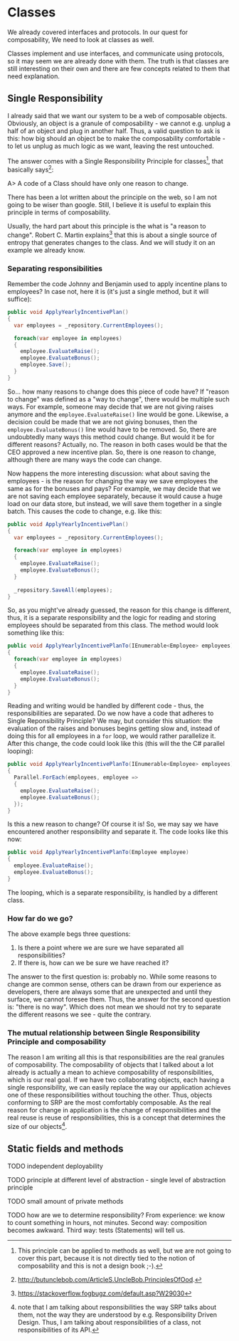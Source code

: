 # Classes

We already covered interfaces and protocols. In our quest for composability, We need to look at classes as well.

Classes implement and use interfaces, and communicate using protocols, so it may seem we are already done with them. The truth is that classes are still interesting on their own and there are few concepts related to them that need explanation.

## Single Responsibility

I already said that we want our system to be a web of composable objects. Obviously, an object is a granule of composability - we cannot e.g. unplug a half of an object and plug in another half. Thus, a valid question to ask is this: how big should an object be to make the composability comfortable - to let us unplug as much logic as we want, leaving the rest untouched.

The answer comes with a Single Responsibility Principle for classes[^SRPMethods], that basically says[^SRP]:

A> A code of a Class should have only one reason to change.

There has been a lot written about the principle on the web, so I am not going to be wiser than google. Still, I believe it is useful to explain this principle in terms of composability.

Usually, the hard part about this principle is the what is "a reason to change". Robert C. Martin explains[^srponstackoverflow] that this is about a single source of entropy that generates changes to the class. And we will study it on an example we already know.

### Separating responsibilities

Remember the code Johnny and Benjamin used to apply incentine plans to employees? In case not, here it is (it's just a single method, but it will suffice):

```csharp
public void ApplyYearlyIncentivePlan()
{
  var employees = _repository.CurrentEmployees();

  foreach(var employee in employees)
  {
    employee.EvaluateRaise();
    employee.EvaluateBonus();
    employee.Save();
  }
}
```

So... how many reasons to change does this piece of code have? If "reason to change" was defined as a "way to change", there would be multiple such ways. For example, someone may decide that we are not giving raises anymore and the `employee.EvaluateRaise()` line would be gone. Likewise, a decision could be made that we are not giving bonuses, then the `employee.EvaluateBonus()` line would have to be removed. So, there are undoubtedly many ways this method could change. But would it be for different reasons? Actually, no. The reason in both cases would be that the CEO approved a new incentive plan. So, there is one reason to change, although there are many ways the code can change.

Now happens the more interesting discussion: what about saving the employees - is the reason for changing the way we save employees the same as for the bonuses and pays? For example, we may decide that we are not saving each employee separately, because it would cause a huge load on our data store, but instead, we will save them together in a single batch. This causes the code to change, e.g. like this:

```csharp
public void ApplyYearlyIncentivePlan()
{
  var employees = _repository.CurrentEmployees();

  foreach(var employee in employees)
  {
    employee.EvaluateRaise();
    employee.EvaluateBonus();
  }
  
  _repository.SaveAll(employees);
}
```

So, as you might've already guessed, the reason for this change is different, thus, it is a separate responsibility and the logic for reading and storing employees should be separated from this class. The method would look something like this:

```csharp
public void ApplyYearlyIncentivePlanTo(IEnumerable<Employee> employees)
{
  foreach(var employee in employees)
  {
    employee.EvaluateRaise();
    employee.EvaluateBonus();
  }
}
```

Reading and writing would be handled by different code - thus, the responsibilities are separated. Do we now have a code that adheres to Single Reponsibility Principle? We may, but consider this situation: the evaluation of the raises and bonuses begins getting slow and, instead of doing this for all employees in a `for` loop, we would rather parallelize it. After this change, the code could look like this (this will the the C# parallel looping):

```csharp
public void ApplyYearlyIncentivePlanTo(IEnumerable<Employee> employees)
{
  Parallel.ForEach(employees, employee =>
  {
    employee.EvaluateRaise();
    employee.EvaluateBonus();
  });
}
```

Is this a new reason to change? Of course it is! So, we may say we have encountered another responsibility and separate it. The code looks like this now:

```csharp
public void ApplyYearlyIncentivePlanTo(Employee employee)
{
  employee.EvaluateRaise();
  employee.EvaluateBonus();
}
```

The looping, which is a separate responsibility, is handled by a different class.
 
### How far do we go?

The above example begs three questions:

1.  Is there a point where we are sure we have separated all responsibilities?
2.  If there is, how can we be sure we have reached it?

The answer to the first question is: probably no. While some reasons to change are common sense, others can be drawn from our experience as developers, there are always some that are unexpected and until they surface, we cannot foresee them. Thus, the answer for the second question is: "there is no way". Which does not mean we should not try to separate the different reasons we see - quite the contrary.

### The mutual relationship between Single Responsibility Principle and composability

The reason I am writing all this is that responsibilities are the real granules of composability. The composability of objects that I talked about a lot already is actually a mean to achieve composability of responsibilities, which is our real goal. If we have two collaborating objects, each having a single responsibility, we can easily replace the way our application achieves one of these responsibilities without touching the other. Thus, objects conforming to SRP are the most comfortably composable. As the real reason for change in application is the change of responsibilities and the real reuse is reuse of responsibilities, this is a concept that determines the size of our objects[^notrdd].

## Static fields and methods

TODO independent deployability

TODO principle at different level of abstraction - single level of abstraction principle

TODO small amount of private methods

TODO how are we to determine responsibility? From experience: we know to count something in hours, not minutes. Second way: composition becomes awkward. Third way: tests (Statements) will tell us.


[^SRPMethods]: This principle can be applied to methods as well, but we are not going to cover this part, because it is not directly tied to the notion of composability and this is not a design book ;-).

[^SRP]: http://butunclebob.com/ArticleS.UncleBob.PrinciplesOfOod. 

[^srponstackoverflow]: https://stackoverflow.fogbugz.com/default.asp?W29030

[^notrdd]: note that I am talking about responsibilities the way SRP talks about them, not the way they are understood by e.g. Responsibility Driven Design. Thus, I am talking about responsibilities of a class, not responsibilities of its API.
